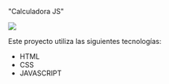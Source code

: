 "Calculadora JS"

![](https://res.cloudinary.com/dwxhsdpc7/image/upload/v1713135611/calculadora-js_sowd59.png)


Este proyecto utiliza las siguientes tecnologías:

- HTML
- CSS
- JAVASCRIPT
